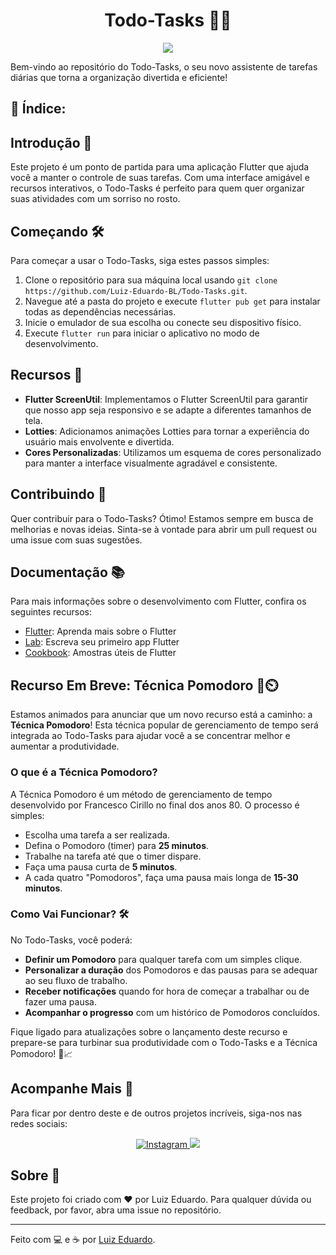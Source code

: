 <h1 align="center"> Todo-Tasks 📝✨ </h1>  

<p align="center"><img src="http://img.shields.io/static/v1?label=STATUS&message=EM%20DESENVOLVIMENTO&color=GREEN&style=for-the-badge"/></p>

Bem-vindo ao repositório do Todo-Tasks, o seu novo assistente de tarefas diárias que torna a organização divertida e eficiente!

## 📌 Índice:


## Introdução 🚀

Este projeto é um ponto de partida para uma aplicação Flutter que ajuda você a manter o controle de suas tarefas. Com uma interface amigável e recursos interativos, o Todo-Tasks é perfeito para quem quer organizar suas atividades com um sorriso no rosto.

## Começando 🛠️

Para começar a usar o Todo-Tasks, siga estes passos simples:

1. Clone o repositório para sua máquina local usando `git clone https://github.com/Luiz-Eduardo-BL/Todo-Tasks.git`.
2. Navegue até a pasta do projeto e execute `flutter pub get` para instalar todas as dependências necessárias.
3. Inicie o emulador de sua escolha ou conecte seu dispositivo físico.
4. Execute `flutter run` para iniciar o aplicativo no modo de desenvolvimento.

## Recursos 🌟

- **Flutter ScreenUtil**: Implementamos o Flutter ScreenUtil para garantir que nosso app seja responsivo e se adapte a diferentes tamanhos de tela.
- **Lotties**: Adicionamos animações Lotties para tornar a experiência do usuário mais envolvente e divertida.
- **Cores Personalizadas**: Utilizamos um esquema de cores personalizado para manter a interface visualmente agradável e consistente.

## Contribuindo 🤝

Quer contribuir para o Todo-Tasks? Ótimo! Estamos sempre em busca de melhorias e novas ideias. Sinta-se à vontade para abrir um pull request ou uma issue com suas sugestões.

## Documentação 📚

Para mais informações sobre o desenvolvimento com Flutter, confira os seguintes recursos:

- [Flutter](https://flutter.dev/): Aprenda mais sobre o Flutter
- [Lab](https://flutlab.io/): Escreva seu primeiro app Flutter
- [Cookbook](https://docs.flutter.dev/cookbook): Amostras úteis de Flutter

## Recurso Em Breve: Técnica Pomodoro 🍅⏲️

Estamos animados para anunciar que um novo recurso está a caminho: a **Técnica Pomodoro**! Esta técnica popular de gerenciamento de tempo será integrada ao Todo-Tasks para ajudar você a se concentrar melhor e aumentar a produtividade.

### O que é a Técnica Pomodoro?

A Técnica Pomodoro é um método de gerenciamento de tempo desenvolvido por Francesco Cirillo no final dos anos 80. O processo é simples:

- Escolha uma tarefa a ser realizada.
- Defina o Pomodoro (timer) para **25 minutos**.
- Trabalhe na tarefa até que o timer dispare.
- Faça uma pausa curta de **5 minutos**.
- A cada quatro "Pomodoros", faça uma pausa mais longa de **15-30 minutos**.

### Como Vai Funcionar? 🛠️

No Todo-Tasks, você poderá:

- **Definir um Pomodoro** para qualquer tarefa com um simples clique.
- **Personalizar a duração** dos Pomodoros e das pausas para se adequar ao seu fluxo de trabalho.
- **Receber notificações** quando for hora de começar a trabalhar ou de fazer uma pausa.
- **Acompanhar o progresso** com um histórico de Pomodoros concluídos.

Fique ligado para atualizações sobre o lançamento deste recurso e prepare-se para turbinar sua produtividade com o Todo-Tasks e a Técnica Pomodoro! 🚀📈

## Acompanhe Mais 📲

Para ficar por dentro deste e de outros projetos incríveis, siga-nos nas redes sociais:

  <div align="center">
    <a href="https://www.instagram.com/lima_ofc/" target="_blank">
      <img alt="Instagram" src="https://img.shields.io/badge/-Instagram-%23E4405F?style=for-the-badge&logo=instagram&logoColor=white&target="_blank" />
    </a>
    <a href="https://www.tiktok.com/@um.simples.dev/" target="_blank"><img src="https://img.shields.io/badge/-TikTok-%23000000?style=for-the-badge&logo=tiktok&logoColor=white" target="_blank"></a>
  </div>

## Sobre 📖

Este projeto foi criado com ❤️ por Luiz Eduardo. Para qualquer dúvida ou feedback, por favor, abra uma issue no repositório.

---

Feito com 💻 e ☕ por [Luiz Eduardo](https://github.com/Luiz-Eduardo-BL).
</div>
